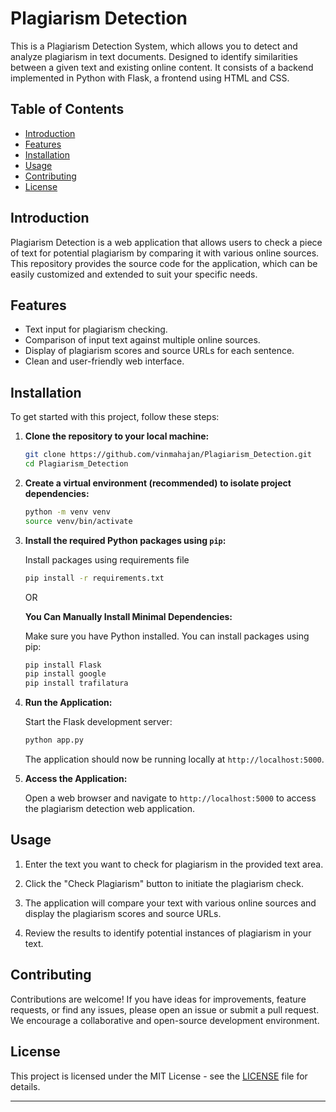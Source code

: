 # Plagiarism Detection

This is a Plagiarism Detection System, which allows you to detect and analyze plagiarism in text documents. Designed to identify similarities between a given text and existing online content. It consists of a backend implemented in Python with Flask, a frontend using HTML and CSS. 


## Table of Contents

- [Introduction](#introduction)
- [Features](#features)
- [Installation](#installation)
- [Usage](#usage)
- [Contributing](#contributing)
- [License](#license)

## Introduction

Plagiarism Detection is a web application that allows users to check a piece of text for potential plagiarism by comparing it with various online sources. This repository provides the source code for the application, which can be easily customized and extended to suit your specific needs.

## Features

- Text input for plagiarism checking.
- Comparison of input text against multiple online sources.
- Display of plagiarism scores and source URLs for each sentence.
- Clean and user-friendly web interface.

## Installation

To get started with this project, follow these steps:

1. **Clone the repository to your local machine:**

   ```sh
   git clone https://github.com/vinmahajan/Plagiarism_Detection.git
   cd Plagiarism_Detection
   ```
   
2. **Create a virtual environment (recommended) to isolate project dependencies:**

   ```bash
   python -m venv venv
   source venv/bin/activate
   ```

3. **Install the required Python packages using `pip`:**
   
   Install packages using requirements file

   ```bash
   pip install -r requirements.txt
   ```
    OR

   **You Can Manually Install Minimal Dependencies:**

   Make sure you have Python installed. You can install packages using pip:

   ```sh
   pip install Flask
   pip install google
   pip install trafilatura
   ```

4. **Run the Application:**

   Start the Flask development server:

   ```sh
   python app.py
   ```

   The application should now be running locally at `http://localhost:5000`.

5. **Access the Application:**

   Open a web browser and navigate to `http://localhost:5000` to access the plagiarism detection web application.

## Usage

1. Enter the text you want to check for plagiarism in the provided text area.

2. Click the "Check Plagiarism" button to initiate the plagiarism check.

3. The application will compare your text with various online sources and display the plagiarism scores and source URLs.

4. Review the results to identify potential instances of plagiarism in your text.

## Contributing

Contributions are welcome! If you have ideas for improvements, feature requests, or find any issues, please open an issue or submit a pull request. We encourage a collaborative and open-source development environment.

## License

This project is licensed under the MIT License - see the [LICENSE](LICENSE) file for details.

---
